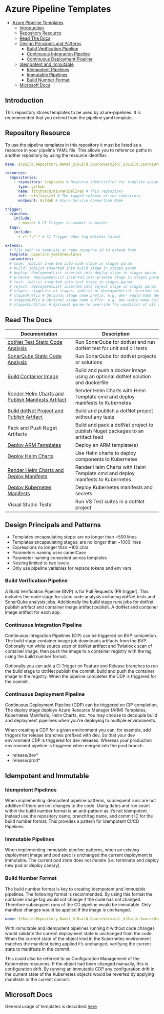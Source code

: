 # Azure Pipeline Templates

- [Azure Pipeline Templates](#azure-pipeline-templates)
  - [Introduction](#introduction)
  - [Repository Resource](#repository-resource)
  - [Read The Docs](#read-the-docs)
  - [Design Principals and Patterns](#design-principals-and-patterns)
    - [Build Verification Pipeline](#build-verification-pipeline)
    - [Continuous Integration Pipeline](#continuous-integration-pipeline)
    - [Continuous Deployment Pipeline](#continuous-deployment-pipeline)
  - [Idempotent and Immutable](#idempotent-and-immutable)
    - [Idempotent Pipelines](#idempotent-pipelines)
    - [Immutable Pipelines](#immutable-pipelines)
    - [Build Number Format](#build-number-format)
  - [Microsoft Docs](#microsoft-docs)

## Introduction

This repository stores templates to be used by azure-pipelines. It is recommended that you extend from the pipeline.yaml template.

## Repository Resource

To use the pipeline templates in this repository it must be listed as a resource in your pipeline YAML file. This allows you to reference paths in another repository by using the resource identifier.

```yaml
name: $(Build.Repository.Name)_$(Build.SourceVersion)_$(Build.SourceBranchName) # name is the format for $(Build.BuildNumber)

resources:
  repositories:
    - repository: templates # Resource identitifier for template usage
      type: github
      name: fitchtech/AzurePipelines # This repository
      ref: refs/tags/v1 # The tagged release of the repository
      endpoint: GitHub # Azure Service Connection Name

trigger:
  branches:
    include:
      - master # CI Trigger on commit to master
  tags:
    include:
      - v*.*.*-* # CI Trigger when tag matches format

extends:
  # file path to template at repo resource id to extend from
  template: pipeline.yaml@templates
  parameters:
  # code: jobList inserted into code stage in stages param
  # build: jobList inserted into build stage in stages param
  # deploy: deploymentList inserted into deploy stage in stages param
  # promote: deploymentList inserted into promote stage in stages param
  # test: jobList inserted into test stage in stages param
  # reject: deploymentList inserted into reject stage in stages param
  # stages: stageList of stages. jobList or deploymentList inserted into stage with matching name
  # stagesPrefix # Optional stage name prefix. e.g. dev- would make dev-build, dev-deploy, etc.
  # stagesSuffix # Optional stage name suffix. e.g. Dev would make buildDev, deployDev, etc.
  # stagesCondition # Optional param to override the condition of all stages
```

## Read The Docs

| Documentation                                                                    | Description                                                                    |
| -------------------------------------------------------------------------------- | ------------------------------------------------------------------------------ |
| [dotNet Test Static Code Analysis](./code/dotNetTests.md)                        | Run SonarQube for dotNet and run dotNet test for unit and cli tests            |
| [SonarQube Static Code Analysis](./code/sonarQube.md)                            | Run SonarQube for dotNet projects or solutions                                 |
| [Build Container Image](steps/build/containerImage.md)                           | Build and push a docker image using an optional dotNet solution and dockerfile |
| [Render Helm Charts and Publish Manifests Artifact](steps/build/helmTemplate.md) | Render Helm Charts with Helm Template cmd and deploy manifests to Kubernetes   |
| [Build dotNet Project and Publish Artifact](steps/build/dotNetCore.md)           | Build and publish a dotNet project without any tests                           |
| Pack and Push Nuget Artifacts                                                    | Build and pack a dotNet project to publish Nuget packages to an artifact feed  |
| [Deploy ARM Templates](steps/deploy/armTemplate.md)                              | Deploy an ARM template(s)                                                      |
| [Deploy Helm Charts](steps/deploy/helmChart.md)                                  | Use Helm charts to deploy components to Kubernetes                             |
| [Render Helm Charts and Deploy Manifests](steps/deploy/helmManifest.md)          | Render Helm Charts with Helm Template cmd and deploy manifests to Kubernetes   |
| [Deploy Kubernetes Manifests](steps/deploy/kubeManifest.md)                      | Deploy Kubernetes manifests and secrets                                        |
| Visual Studio Tests                                                              | Run VS Test suites in a dotNet project                                         |

## Design Principals and Patterns

- Templates encapsulating steps: are no longer than ~500 lines
- Templates encapsulating stages: are no longer than ~1000 lines
- Expressions no longer than ~100 char
- Parameters naming uses camelCase
- Parameter naming consistent across templates
- Nesting limited to two levels
- Only use pipeline variables for replace tokens and env vars

### Build Verification Pipeline

A Build Verification Pipeline (BVP) is for Pull Requests (PR trigger). This includes the code stage for static code analysis including dotNet tests and SonarQube analysis jobs. Additionally the build stage runs jobs for dotNet publish artifact and container image artifact publish. A dotNet and container image artifact for each app.

### Continuous Integration Pipeline

Continuous Integration Pipelines (CIP) can be triggered on BVP completion. The build stage container image job downloads artifacts from the BVP. Optionally run white source scan of dotNet artifact and Twistlock scan of container image, then push the image to a container registry with the tag using the build number format.

Optionally you can add a CI Trigger on Feature and Release branches to run the build stage to dotNet publish the commit, build and push the container image to the registry. When the pipeline completes the CDP is triggered for the commit.

### Continuous Deployment Pipeline

Continuous Deployment Pipeline (CDP) can be triggered on CIP completion. The deploy stage deploys Azure Resource Manager (ARM) Templates, Kubernetes Manifests, Helm Charts, etc. You may choose to decouple build and deployment pipelines when you're deploying to multiple environments.

When creating a CDP for a given environment you can, for example, add triggers for release branches prefixed with dev. So that your dev environment CDP is triggered for dev releases. Whereas your production environment pipeline is triggered when merged into the prod branch.

- release/dev\*
- release/prod\*

## Idempotent and Immutable

### Idempotent Pipelines

When implementing idempotent pipeline patterns, subsequent runs are not additive if there are not changes to the code. Using dates and run count within the build number format is an anti-pattern as it’s not idempotent. Instead use the repository name, branch/tag name, and commit ID for the build number format. This provides a pattern for idempotent CI/CD Pipelines.

### Immutable Pipelines

When implementing immutable pipeline patterns, when an existing deployment image and pod spec is unchanged the current deployment is immutable. The current pod state does not mutate (i.e. terminate and deploy new pod or deploy canary).

### Build Number Format

The build number format is key to creating idempotent and immutable pipelines. The following format is recommended. By using this format the container image tag would not change if the code has not changed. Therefore subsequent runs of the CD pipeline would be immutable. Only manifest changes would be applied if the image is unchanged.

```yml
name: $(Build.Repository.Name)_$(Build.SourceVersion)_$(Build.SourceBranchName) # name is the format for $(Build.BuildNumber)
```

With immutable and idempotent pipelines running it without code changes would validate the current deployment state is unchanged from the code. When the current state of the object kind in the Kubernetes environment matches the manifest being applied it’s unchanged, verifying the current state to manifests in the commit.

This could also be referred to as Configuration Management of the Kubernetes resources. If the object had been changed manually, this is configuration drift. By running an immutable CDP any configuration drift in the current state of the Kubernetes objects would be reverted by applying manifests in the current commit.

## Microsoft Docs

General usage of templates is described [here](https://docs.microsoft.com/en-us/azure/devops/pipelines/process/templates?view=azure-devops)
